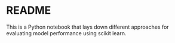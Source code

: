 # README #

This is a Python notebook that lays down different approaches for evaluating model performance using scikit learn.
